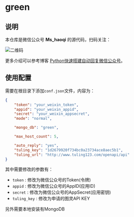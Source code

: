 # green

## 说明

本仓库是微信公众号 **Ms_haoqi** 的源代码，扫码关注：

![二维码](http://img.blog.csdn.net/20160419140351193)

更多介绍可以参考博客 [Python快速搭建自动回复微信公众号](http://blog.csdn.net/tobacco5648/article/details/51190039)。

## 使用配置

需要在根目录下添加```conf.json```文件，内容为：

```json
{
	"token": "your_weixin_token",
	"appid": "your_weixin_appid",
	"secret": "your_weixin_appsecret",
	"mode": "normal",

	"mongo_db": "green",

	"max_host_count": 5,

	"auto_reply": "yes",
	"tuling_key": "1d2679920f734bc0a23734ace8aec5b1",
    "tuling_url": "http://www.tuling123.com/openapi/api"
}
```

其中需要修改的参数有：

- ```token``` : 修改为微信公众号的Token(令牌)
- ```appid``` : 修改为微信公众号的AppID(应用ID)
- ```secret``` : 修改为微信公众号的AppSecret(应用密钥)
- ```tuling_key``` : 修改为申请的图灵API KEY

另外需要本地安装有MongoDB
